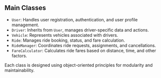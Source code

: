## Main Classes

- `User`: Handles user registration, authentication, and user profile management.
- `Driver`: Inherits from `User`, manages driver-specific data and actions.
- `Vehicle`: Represents vehicles associated with drivers.
- `Ride`: Manages ride booking, status, and fare calculation.
- `RideManager`: Coordinates ride requests, assignments, and cancellations.
- `FareCalculator`: Calculates ride fares based on distance, time, and other factors.

Each class is designed using object-oriented principles for modularity and maintainability.